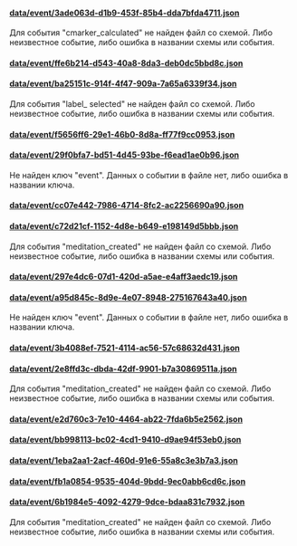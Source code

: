 #### [data/event/3ade063d-d1b9-453f-85b4-dda7bfda4711.json](https://raw.githubusercontent.com/fuzz88/welltory_test/master/data/event/3ade063d-d1b9-453f-85b4-dda7bfda4711.json)

Для события "cmarker_calculated" не найден файл со схемой. Либо неизвестное событие, либо ошибка в названии схемы или события.

#### [data/event/ffe6b214-d543-40a8-8da3-deb0dc5bbd8c.json](https://raw.githubusercontent.com/fuzz88/welltory_test/master/data/event/ffe6b214-d543-40a8-8da3-deb0dc5bbd8c.json)

#### [data/event/ba25151c-914f-4f47-909a-7a65a6339f34.json](https://raw.githubusercontent.com/fuzz88/welltory_test/master/data/event/ba25151c-914f-4f47-909a-7a65a6339f34.json)

Для события "label_       selected" не найден файл со схемой. Либо неизвестное событие, либо ошибка в названии схемы или события.

#### [data/event/f5656ff6-29e1-46b0-8d8a-ff77f9cc0953.json](https://raw.githubusercontent.com/fuzz88/welltory_test/master/data/event/f5656ff6-29e1-46b0-8d8a-ff77f9cc0953.json)

#### [data/event/29f0bfa7-bd51-4d45-93be-f6ead1ae0b96.json](https://raw.githubusercontent.com/fuzz88/welltory_test/master/data/event/29f0bfa7-bd51-4d45-93be-f6ead1ae0b96.json)

Не найден ключ "event". Данных о событии в файле нет, либо ошибка в названии ключа.

#### [data/event/cc07e442-7986-4714-8fc2-ac2256690a90.json](https://raw.githubusercontent.com/fuzz88/welltory_test/master/data/event/cc07e442-7986-4714-8fc2-ac2256690a90.json)

#### [data/event/c72d21cf-1152-4d8e-b649-e198149d5bbb.json](https://raw.githubusercontent.com/fuzz88/welltory_test/master/data/event/c72d21cf-1152-4d8e-b649-e198149d5bbb.json)

Для события "meditation_created" не найден файл со схемой. Либо неизвестное событие, либо ошибка в названии схемы или события.

#### [data/event/297e4dc6-07d1-420d-a5ae-e4aff3aedc19.json](https://raw.githubusercontent.com/fuzz88/welltory_test/master/data/event/297e4dc6-07d1-420d-a5ae-e4aff3aedc19.json)

#### [data/event/a95d845c-8d9e-4e07-8948-275167643a40.json](https://raw.githubusercontent.com/fuzz88/welltory_test/master/data/event/a95d845c-8d9e-4e07-8948-275167643a40.json)

Не найден ключ "event". Данных о событии в файле нет, либо ошибка в названии ключа.

#### [data/event/3b4088ef-7521-4114-ac56-57c68632d431.json](https://raw.githubusercontent.com/fuzz88/welltory_test/master/data/event/3b4088ef-7521-4114-ac56-57c68632d431.json)

#### [data/event/2e8ffd3c-dbda-42df-9901-b7a30869511a.json](https://raw.githubusercontent.com/fuzz88/welltory_test/master/data/event/2e8ffd3c-dbda-42df-9901-b7a30869511a.json)

Для события "meditation_created" не найден файл со схемой. Либо неизвестное событие, либо ошибка в названии схемы или события.

#### [data/event/e2d760c3-7e10-4464-ab22-7fda6b5e2562.json](https://raw.githubusercontent.com/fuzz88/welltory_test/master/data/event/e2d760c3-7e10-4464-ab22-7fda6b5e2562.json)

#### [data/event/bb998113-bc02-4cd1-9410-d9ae94f53eb0.json](https://raw.githubusercontent.com/fuzz88/welltory_test/master/data/event/bb998113-bc02-4cd1-9410-d9ae94f53eb0.json)

#### [data/event/1eba2aa1-2acf-460d-91e6-55a8c3e3b7a3.json](https://raw.githubusercontent.com/fuzz88/welltory_test/master/data/event/1eba2aa1-2acf-460d-91e6-55a8c3e3b7a3.json)

#### [data/event/fb1a0854-9535-404d-9bdd-9ec0abb6cd6c.json](https://raw.githubusercontent.com/fuzz88/welltory_test/master/data/event/fb1a0854-9535-404d-9bdd-9ec0abb6cd6c.json)

#### [data/event/6b1984e5-4092-4279-9dce-bdaa831c7932.json](https://raw.githubusercontent.com/fuzz88/welltory_test/master/data/event/6b1984e5-4092-4279-9dce-bdaa831c7932.json)

Для события "meditation_created" не найден файл со схемой. Либо неизвестное событие, либо ошибка в названии схемы или события.

